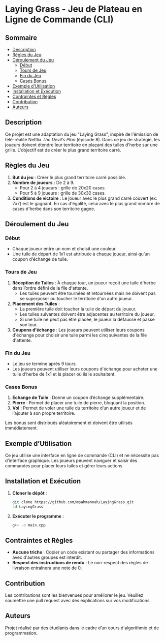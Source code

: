 # Laying Grass - Jeu de Plateau en Ligne de Commande (CLI)

## Sommaire
- [Description](#description)
- [Règles du Jeu](#règles-du-jeu)
- [Déroulement du Jeu](#déroulement-du-jeu)
  - [Début](#début)
  - [Tours de Jeu](#tours-de-jeu)
  - [Fin du Jeu](#fin-du-jeu)
  - [Cases Bonus](#cases-bonus)
- [Exemple d’Utilisation](#exemple-dutilisation)
- [Installation et Exécution](#installation-et-exécution)
- [Contraintes et Règles](#contraintes-et-règles)
- [Contribution](#contribution)
- [Auteurs](#auteurs)

## Description
Ce projet est une adaptation du jeu "Laying Grass", inspiré de l'émission de télé-réalité Netflix *The Devil's Plan* (épisode 8). Dans ce jeu de stratégie, les joueurs doivent étendre leur territoire en plaçant des tuiles d'herbe sur une grille. L'objectif est de créer le plus grand territoire carré.

## Règles du Jeu
1. **But du jeu** : Créer le plus grand territoire carré possible.
2. **Nombre de joueurs** : De 2 à 9.
   - Pour 2 à 4 joueurs : grille de 20x20 cases.
   - Pour 5 à 9 joueurs : grille de 30x30 cases.
3. **Conditions de victoire** : Le joueur avec le plus grand carré couvert (ex: 7x7) est le gagnant. En cas d'égalité, celui avec le plus grand nombre de cases d'herbe dans son territoire gagne.

## Déroulement du Jeu
### Début
- Chaque joueur entre un nom et choisit une couleur.
- Une tuile de départ de 1x1 est attribuée à chaque joueur, ainsi qu’un coupon d'échange de tuile.

### Tours de Jeu
1. **Réception de Tuiles** : À chaque tour, un joueur reçoit une tuile d'herbe dans l’ordre défini de la file d'attente.
   - Les tuiles peuvent être tournées et retournées mais ne doivent pas se superposer ou toucher le territoire d'un autre joueur.
2. **Placement des Tuiles** :
   - La première tuile doit toucher la tuile de départ du joueur.
   - Les tuiles suivantes doivent être adjacentes au territoire du joueur.
   - Si une tuile ne peut pas être placée, le joueur la défausse et passe son tour.
3. **Coupons d'échange** : Les joueurs peuvent utiliser leurs coupons d'échange pour choisir une tuile parmi les cinq suivantes de la file d'attente.

### Fin du Jeu
- Le jeu se termine après 9 tours.
- Les joueurs peuvent utiliser leurs coupons d'échange pour acheter une tuile d'herbe de 1x1 et la placer où ils le souhaitent.

### Cases Bonus
1. **Échange de Tuile** : Donne un coupon d’échange supplémentaire.
2. **Pierre** : Permet de placer une tuile de pierre, bloquant la position.
3. **Vol** : Permet de voler une tuile du territoire d’un autre joueur et de l’ajouter à son propre territoire.

Les bonus sont distribués aléatoirement et doivent être utilisés immédiatement.

## Exemple d’Utilisation
Ce jeu utilise une interface en ligne de commande (CLI) et ne nécessite pas d’interface graphique. Les joueurs peuvent naviguer et saisir des commandes pour placer leurs tuiles et gérer leurs actions.

## Installation et Exécution
1. **Cloner le dépôt** :
   ```bash
   git clone https://github.com/mpahmanoah/LayingGrass.git
   cd LayingGrass
   ```

2. **Exécuter le programme** :
   ```bash
   g++ -o main.cpp
   ```

## Contraintes et Règles
- **Aucune triche** : Copier un code existant ou partager des informations avec d'autres groupes est interdit.
- **Respect des instructions de rendu** : Le non-respect des règles de livraison entraînera une note de 0.

## Contribution
Les contributions sont les bienvenues pour améliorer le jeu. Veuillez soumettre une pull request avec des explications sur vos modifications.

## Auteurs
Projet réalisé par des étudiants dans le cadre d’un cours d'algorithmie et de programmation.
